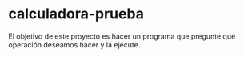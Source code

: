 # calculadora-prueba
El objetivo de este proyecto es hacer un programa que pregunte qué operación deseamos hacer y la ejecute.
